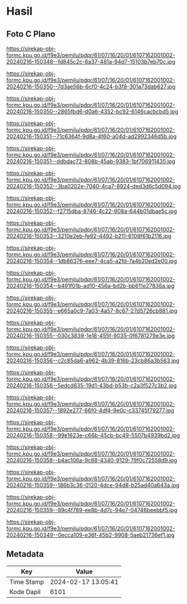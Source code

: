 # Hasil

## Foto C Plano

https://sirekap-obj-formc.kpu.go.id/f9e3/pemilu/pdpr/61/07/16/20/01/6107162001002-20240216-150348--fd845c2c-6a37-481a-94d7-15103b7eb70c.jpg

https://sirekap-obj-formc.kpu.go.id/f9e3/pemilu/pdpr/61/07/16/20/01/6107162001002-20240216-150350--7d3ae56b-6cf0-4c24-b3f8-301a73dab627.jpg

https://sirekap-obj-formc.kpu.go.id/f9e3/pemilu/pdpr/61/07/16/20/01/6107162001002-20240216-150350--2865fbd6-d0a6-4352-bc92-6146cacbcbd5.jpg

https://sirekap-obj-formc.kpu.go.id/f9e3/pemilu/pdpr/61/07/16/20/01/6107162001002-20240216-150351--71c6364f-9d8a-4f60-a04d-ad2992346d5b.jpg

https://sirekap-obj-formc.kpu.go.id/f9e3/pemilu/pdpr/61/07/16/20/01/6107162001002-20240216-150351--ddbdac72-808b-45ab-9383-1bf706911435.jpg

https://sirekap-obj-formc.kpu.go.id/f9e3/pemilu/pdpr/61/07/16/20/01/6107162001002-20240216-150352--3ba0202e-7040-4ca7-8924-ded3d6c5d094.jpg

https://sirekap-obj-formc.kpu.go.id/f9e3/pemilu/pdpr/61/07/16/20/01/6107162001002-20240216-150352--f2715dba-8746-4c22-908a-644b01dbae5c.jpg

https://sirekap-obj-formc.kpu.go.id/f9e3/pemilu/pdpr/61/07/16/20/01/6107162001002-20240216-150353--3210e2eb-fe92-4492-b211-6108f61b2116.jpg

https://sirekap-obj-formc.kpu.go.id/f9e3/pemilu/pdpr/61/07/16/20/01/6107162001002-20240216-150354--1db86376-eee7-4ca5-a2fd-7a4b20ed2e00.jpg

https://sirekap-obj-formc.kpu.go.id/f9e3/pemilu/pdpr/61/07/16/20/01/6107162001002-20240216-150354--b491f01b-ad10-456a-bd2b-bb611e27836a.jpg

https://sirekap-obj-formc.kpu.go.id/f9e3/pemilu/pdpr/61/07/16/20/01/6107162001002-20240216-150355--e665a0c9-7a03-4a57-8c67-27d5726cb881.jpg

https://sirekap-obj-formc.kpu.go.id/f9e3/pemilu/pdpr/61/07/16/20/01/6107162001002-20240216-150355--030c3839-1e18-455f-9035-0f6781279e3e.jpg

https://sirekap-obj-formc.kpu.go.id/f9e3/pemilu/pdpr/61/07/16/20/01/6107162001002-20240216-150356--c2c85da6-a962-4b39-816b-23cb86a3b563.jpg

https://sirekap-obj-formc.kpu.go.id/f9e3/pemilu/pdpr/61/07/16/20/01/6107162001002-20240216-150356--5edcd635-19d1-43bd-b53b-c2a3f527c3b2.jpg

https://sirekap-obj-formc.kpu.go.id/f9e3/pemilu/pdpr/61/07/16/20/01/6107162001002-20240216-150357--1892e277-66f0-4df4-9e0c-c33745f79277.jpg

https://sirekap-obj-formc.kpu.go.id/f9e3/pemilu/pdpr/61/07/16/20/01/6107162001002-20240216-150358--99e1623e-c66b-45cb-bc49-5507b4939bd2.jpg

https://sirekap-obj-formc.kpu.go.id/f9e3/pemilu/pdpr/61/07/16/20/01/6107162001002-20240216-150358--b4ac106a-9c68-4340-9129-79f0c72558d9.jpg

https://sirekap-obj-formc.kpu.go.id/f9e3/pemilu/pdpr/61/07/16/20/01/6107162001002-20240216-150359--186b3c36-0120-4dce-94d8-b25ad40a643a.jpg

https://sirekap-obj-formc.kpu.go.id/f9e3/pemilu/pdpr/61/07/16/20/01/6107162001002-20240216-150359--89c4f789-ee8b-4d7c-94e7-04746beebbf5.jpg

https://sirekap-obj-formc.kpu.go.id/f9e3/pemilu/pdpr/61/07/16/20/01/6107162001002-20240216-150349--0ecca109-e36f-45b2-9908-5aeb21736ef1.jpg


## Metadata

| Key        | Value               |
| ---------- | ------------------- |
| Time Stamp | 2024-02-17 13:05:41 |
| Kode Dapil | 6101                |



